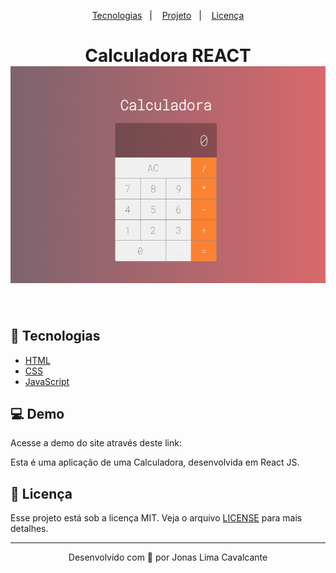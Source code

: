 <p align="center">
  <a href="#tecnologias">Tecnologias</a>&nbsp;&nbsp;&nbsp;|&nbsp;&nbsp;&nbsp;
  <a href="#-projeto">Projeto</a>&nbsp;&nbsp;&nbsp;|&nbsp;&nbsp;&nbsp;
  <a href="#memo-licença">Licença</a>
  
<h1 align="center">
Calculadora REACT
    <img alt="Calculadora React" src="https://github.com/eujonas/Calculadora_React/blob/main/public/calculadora.png" />
</h1>

</p>

<br>

## 🚀 Tecnologias

- [HTML](#)
- [CSS](#)
- [JavaScript](#)

## 💻 Demo

Acesse a demo do site através deste link:

Esta é uma aplicação de uma Calculadora, desenvolvida em React JS.
## 📝 Licença

Esse projeto está sob a licença MIT. Veja o arquivo [LICENSE](LICENSE) para mais detalhes.

---

<p align="center">Desenvolvido com 💜 por Jonas Lima Cavalcante</p>
